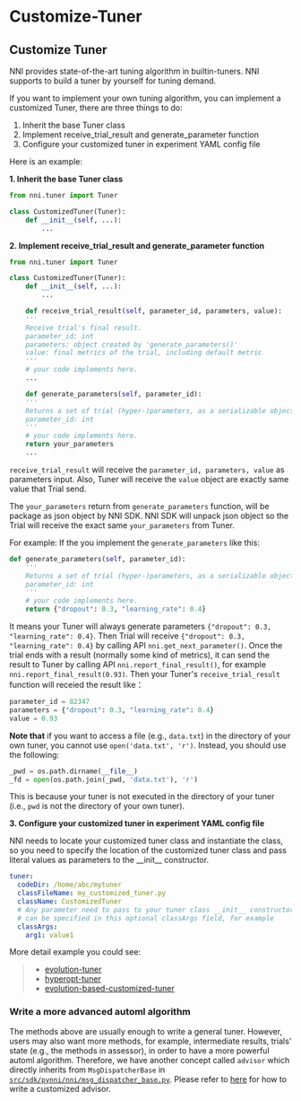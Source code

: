 # Customize-Tuner

## Customize Tuner

NNI provides state-of-the-art tuning algorithm in builtin-tuners. NNI supports to build a tuner by yourself for tuning demand.

If you want to implement your own tuning algorithm, you can implement a customized Tuner, there are three things to do:

1. Inherit the base Tuner class
1. Implement receive_trial_result and generate_parameter function
1. Configure your customized tuner in experiment YAML config file

Here is an example:

**1. Inherit the base Tuner class**

```python
from nni.tuner import Tuner

class CustomizedTuner(Tuner):
    def __init__(self, ...):
        ...
```

**2. Implement receive_trial_result and generate_parameter function**

```python
from nni.tuner import Tuner

class CustomizedTuner(Tuner):
    def __init__(self, ...):
        ...

    def receive_trial_result(self, parameter_id, parameters, value):
    '''
    Receive trial's final result.
    parameter_id: int
    parameters: object created by 'generate_parameters()'
    value: final metrics of the trial, including default metric
    '''
    # your code implements here.
    ...

    def generate_parameters(self, parameter_id):
    '''
    Returns a set of trial (hyper-)parameters, as a serializable object
    parameter_id: int
    '''
    # your code implements here.
    return your_parameters
    ...
```

`receive_trial_result` will receive the `parameter_id, parameters, value` as parameters input. Also, Tuner will receive the `value` object are exactly same value that Trial send.

The `your_parameters` return from `generate_parameters` function, will be package as json object by NNI SDK. NNI SDK will unpack json object so the Trial will receive the exact same `your_parameters` from Tuner.

For example:
If the you implement the `generate_parameters` like this:

```python
def generate_parameters(self, parameter_id):
    '''
    Returns a set of trial (hyper-)parameters, as a serializable object
    parameter_id: int
    '''
    # your code implements here.
    return {"dropout": 0.3, "learning_rate": 0.4}

```

It means your Tuner will always generate parameters `{"dropout": 0.3, "learning_rate": 0.4}`. Then Trial will receive `{"dropout": 0.3, "learning_rate": 0.4}` by calling API `nni.get_next_parameter()`. Once the trial ends with a result (normally some kind of metrics), it can send the result to Tuner by calling API `nni.report_final_result()`, for example `nni.report_final_result(0.93)`. Then your Tuner's `receive_trial_result` function will receied the result like：

```python
parameter_id = 82347
parameters = {"dropout": 0.3, "learning_rate": 0.4}
value = 0.93
```

**Note that** if you want to access a file (e.g., `data.txt`) in the directory of your own tuner, you cannot use `open('data.txt', 'r')`. Instead, you should use the following:

```python
_pwd = os.path.dirname(__file__)
_fd = open(os.path.join(_pwd, 'data.txt'), 'r')
```

This is because your tuner is not executed in the directory of your tuner (i.e., `pwd` is not the directory of your own tuner).

**3. Configure your customized tuner in experiment YAML config file**

NNI needs to locate your customized tuner class and instantiate the class, so you need to specify the location of the customized tuner class and pass literal values as parameters to the \_\_init__ constructor.

```yaml
tuner:
  codeDir: /home/abc/mytuner
  classFileName: my_customized_tuner.py
  className: CustomizedTuner
  # Any parameter need to pass to your tuner class __init__ constructor
  # can be specified in this optional classArgs field, for example 
  classArgs:
    arg1: value1

```

More detail example you could see:
> * [evolution-tuner](https://github.com/Microsoft/nni/tree/master/src/sdk/pynni/nni/evolution_tuner)
> * [hyperopt-tuner](https://github.com/Microsoft/nni/tree/master/src/sdk/pynni/nni/hyperopt_tuner)
> * [evolution-based-customized-tuner](https://github.com/Microsoft/nni/tree/master/examples/tuners/ga_customer_tuner)

### Write a more advanced automl algorithm

The methods above are usually enough to write a general tuner. However, users may also want more methods, for example, intermediate results, trials' state (e.g., the methods in assessor), in order to have a more powerful automl algorithm. Therefore, we have another concept called `advisor` which directly inherits from `MsgDispatcherBase` in [`src/sdk/pynni/nni/msg_dispatcher_base.py`](https://github.com/Microsoft/nni/tree/master/src/sdk/pynni/nni/msg_dispatcher_base.py). Please refer to [here](CustomizeAdvisor.md) for how to write a customized advisor.